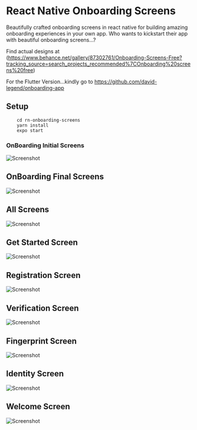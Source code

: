 # React Native Onboarding Screens

Beautifully crafted onboarding screens in react native for building amazing onboarding experiences in your own app.
Who wants to kickstart their app with beautiful onboarding screens...?

Find actual designs at (https://www.behance.net/gallery/87302761/Onboarding-Screens-Free?tracking_source=search_projects_recommended%7COnboarding%20screens%20free)

For the Flutter Version...kindly go to https://github.com/david-legend/onboarding-app

## Setup

```shell
    cd rn-onboarding-screens
    yarn install
    expo start
```

### OnBoarding Initial Screens
![Screenshot](assets/screenshots/onboard_1.png)

## OnBoarding Final Screens
![Screenshot](assets/screenshots/onboard_2.png )

## All Screens
![Screenshot](assets/screenshots/onboard_3.png)

## Get Started Screen
![Screenshot](assets/screenshots/onboarding_get_started.png)

## Registration Screen
![Screenshot](assets/screenshots/onboarding_registration.png)

## Verification Screen
![Screenshot](assets/screenshots/onboarding_verification.png)

## Fingerprint Screen
![Screenshot](assets/screenshots/onboarding_fingerprint.png)

## Identity Screen
![Screenshot](assets/screenshots/onboarding_identity.png)

## Welcome Screen
![Screenshot](assets/screenshots/onboarding_welcome.png)

